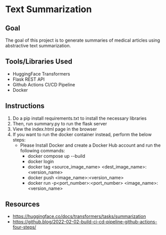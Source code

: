 # Text Summarization

## Goal
The goal of this project is to generate summaries of medical articles using abstractive text summarization.



## Tools/Libraries Used
- HuggingFace Transformers
- Flask REST API
- Github Actions CI/CD Pipeline
- Docker

## Instructions
1. Do a pip install requirements.txt to install the necessary libraries
2. Then, run summary.py to run the flask server
3. View the index.html page in the browser
4. If you want to run the docker container instead, perform the below steps:
   - Please Install Docker and create a Docker Hub account and run the following commands:
       - docker compose up --build
       - docker login
       - docker tag <source_image_name> <dest_image_name>:<version_name>
       - docker push <image_name>:<version_name>
       - docker run -p<port_number>:<port_number> <image_name>:<version_name>

   

## Resources
- https://huggingface.co/docs/transformers/tasks/summarization
- https://github.blog/2022-02-02-build-ci-cd-pipeline-github-actions-four-steps/
